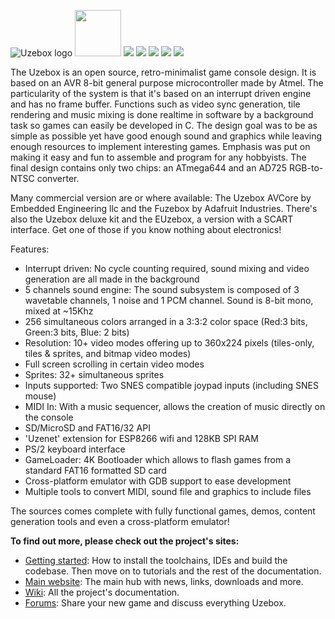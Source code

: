 <img src="http://uzebox.org/belogic.com/uzebox/images/new_banner3.jpg"
 alt="Uzebox logo" />
<img src="https://uzebox.org/belogic.com/uzebox/images/thumbs/case_thumb.gif" height="74px"  />
<img src="https://uzebox.org/belogic.com/uzebox/images/games/donkeykong.png"  />
<img src="https://uzebox.org/belogic.com/uzebox/images/games/alterego.png"  />
<img src="https://uzebox.org/belogic.com/uzebox/images/games/ghostyghost.png"  />
<img src="https://uzebox.org/belogic.com/uzebox/images/games/loderunner.png"  />
<img src="https://uzebox.org/belogic.com/uzebox/images/games/mellisretroland.png"  />


The Uzebox is an open source, retro-minimalist game console design. It is based on an AVR 8-bit general purpose microcontroller made by Atmel. The particularity of the system is that it's based on an interrupt driven engine and has no frame buffer. Functions such as video sync generation, tile rendering and music mixing is done realtime in software by a background task so games can easily be developed in C. The design goal was to be as simple as possible yet have good enough sound and graphics while leaving enough resources to implement interesting games. Emphasis was put on making it easy and fun to assemble and program for any hobbyists. The final design contains only two chips: an ATmega644 and an AD725 RGB-to-NTSC converter.

Many commercial version are or where available: The Uzebox AVCore by Embedded Engineering llc and the Fuzebox by Adafruit Industries. There's also the Uzebox deluxe kit and the EUzebox, a version with a SCART interface. Get one of those if you know nothing about electronics!

Features:
* Interrupt driven: No cycle counting required, sound mixing and video generation are all made in the background
* 5 channels sound engine: The sound subsystem is composed of 3 wavetable channels, 1 noise and 1 PCM channel. Sound is 8-bit mono, mixed at ~15Khz
* 256 simultaneous colors arranged in a 3:3:2 color space (Red:3 bits, Green:3 bits, Blue: 2 bits)
* Resolution: 10+ video modes offering up to 360x224 pixels (tiles-only, tiles & sprites, and bitmap video modes)
* Full screen scrolling in certain video modes
* Sprites: 32+ simultaneous sprites
* Inputs supported: Two SNES compatible joypad inputs (including SNES mouse)
* MIDI In: With a music sequencer, allows the creation of music directly on the console
* SD/MicroSD and FAT16/32 API
* 'Uzenet' extension for ESP8266 wifi and 128KB SPI RAM
* PS/2 keyboard interface
* GameLoader: 4K Bootloader which allows to flash games from a standard FAT16 formatted SD card
* Cross-platform emulator with GDB support to ease development
* Multiple tools to convert MIDI, sound file and graphics to include files

The sources comes complete with fully functional games, demos, content generation tools and even a cross-platform emulator!

**To find out more, please check out the project's sites:**
* [Getting started](https://uzebox.org/wiki/Getting_Started_on_the_Uzebox): How to install the toolchains, IDEs and build the codebase. Then move on to tutorials and the rest of the documentation.  
* [Main website](https://uzebox.org): The main hub with news, links, downloads and more.
* [Wiki](https://uzebox.org/wiki): All the project's documentation.
* [Forums](https://uzebox.org/forums): Share your new game and discuss everything Uzebox.
